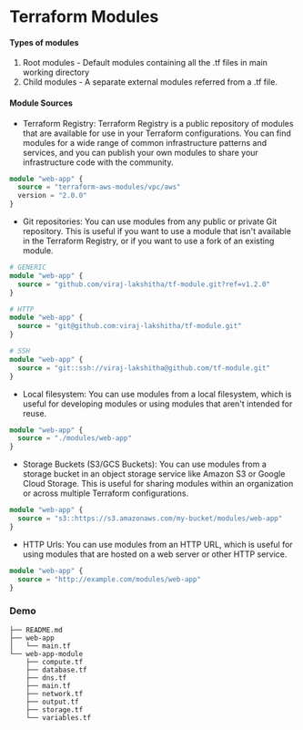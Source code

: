 # Terraform Modules

#### Types of modules

1. Root modules - Default modules containing  all the .tf files in main working directory
2. Child modules - A separate external modules referred from a .tf file.

#### Module Sources

- Terraform Registry: Terraform Registry is a public repository of modules that are available for use in your Terraform configurations. You can find modules for a wide range of common infrastructure patterns and services, and you can publish your own modules to share your infrastructure code with the community.

```terraform
module "web-app" {
  source = "terraform-aws-modules/vpc/aws"
  version = "2.0.0"
}
```

- Git repositories: You can use modules from any public or private Git repository. This is useful if you want to use a module that isn't available in the Terraform Registry, or if you want to use a fork of an existing module.

```terraform
# GENERIC
module "web-app" {
  source = "github.com/viraj-lakshitha/tf-module.git?ref=v1.2.0"
}

# HTTP
module "web-app" {
  source = "git@github.com:viraj-lakshitha/tf-module.git"
}

# SSH
module "web-app" {
  source = "git::ssh://viraj-lakshitha@github.com/tf-module.git"
}
```

- Local filesystem: You can use modules from a local filesystem, which is useful for developing modules or using modules that aren't intended for reuse.

```terraform
module "web-app" {
  source = "./modules/web-app"
}
```

- Storage Buckets (S3/GCS Buckets): You can use modules from a storage bucket in an object storage service like Amazon S3 or Google Cloud Storage. This is useful for sharing modules within an organization or across multiple Terraform configurations.

```terraform
module "web-app" {
  source = "s3::https://s3.amazonaws.com/my-bucket/modules/web-app"
}
```

- HTTP Urls: You can use modules from an HTTP URL, which is useful for using modules that are hosted on a web server or other HTTP service.

```terraform
module "web-app" {
  source = "http://example.com/modules/web-app"
}
```

### Demo

```
├── README.md
├── web-app
│   └── main.tf
└── web-app-module
    ├── compute.tf
    ├── database.tf
    ├── dns.tf
    ├── main.tf
    ├── network.tf
    ├── output.tf
    ├── storage.tf
    └── variables.tf
```    
